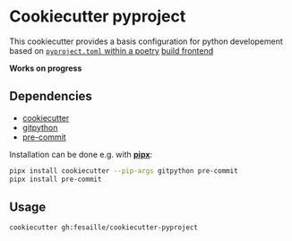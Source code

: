 # Cookiecutter pyproject

This cookiecutter provides a basis configuration for python developement based on [`pyproject.toml` within a poetry](https://python-poetry.org/docs/pyproject) [build frontend](https://www.python.org/dev/peps/pep-0517/#terminology-and-goals)

**Works on progress**


  ## Dependencies

  - [cookiecutter](https://github.com/cookiecutter/cookiecutter)
  - [gitpython](https://github.com/gitpython-developers/GitPython)
  - [pre-commit](https://github.com/pre-commit/pre-commit)

  Installation can be done e.g. with [**pipx**](https://github.com/pipxproject/pipx):

  ```bash
  pipx install cookiecutter --pip-args gitpython pre-commit
  pipx install pre-commit
  ```

  ## Usage

  ```bash
  cookiecutter gh:fesaille/cookiecutter-pyproject
  ```
